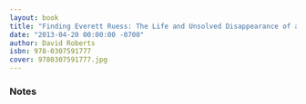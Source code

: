 ```yaml
---
layout: book
title: "Finding Everett Ruess: The Life and Unsolved Disappearance of a Legendary Wilderness Explorer"
date: "2013-04-20 00:00:00 -0700"
author: David Roberts
isbn: 978-0307591777
cover: 9780307591777.jpg
---
```


### Notes


